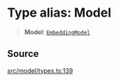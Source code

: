 # Type alias: Model

> **Model**: [`EmbeddingModel`](../../../../../classes/EmbeddingModel.md)

## Source

[src/model/types.ts:139](https://github.com/dexaai/llm-tools/blob/5018eae/src/model/types.ts#L139)
